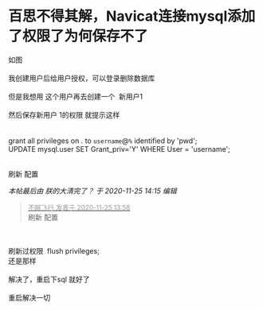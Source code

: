 # 百思不得其解，Navicat连接mysql添加了权限了为何保存不了


如图<br />
<br />
我创建用户后给用户授权，可以登录删除数据库<br />
<br />
但是我想用 这个用户再去创建一个&nbsp;&nbsp;新用户1<br />
<br />
然后保存新用户 1的权限 就提示这样<br />
<br />
<br />
grant all privileges on *.* to `username`@`%` identified by 'pwd';<br />
UPDATE mysql.user SET Grant_priv='Y' WHERE User = 'username';<br />
<br />
<img id="aimg_mFEk8" onclick="zoom(this, this.src, 0, 0, 0)" class="zoom" src="https://i.loli.net/2020/11/25/wFK94q2NiAWIOpt.png" onmouseover="img_onmouseoverfunc(this)" onload="thumbImg(this)" border="0" alt="" />

刷新 配置 

<i class="pstatus"> 本帖最后由 朕的大清完了？ 于 2020-11-25 14:15 编辑 </i><br />
<div class="quote"><blockquote><font size="2"><a href="https://www.hostloc.com/forum.php?mod=redirect&amp;goto=findpost&amp;pid=9514960&amp;ptid=771209" target="_blank"><font color="#999999">不眠飞行 发表于 2020-11-25 13:58</font></a></font><br />
刷新 配置</blockquote></div><br />
<br />
刷新过权限&nbsp;&nbsp;flush privileges;<br />
还是那样<br />
<br />
解决了，重启下sql 就好了 <img src="static/image/smiley/yct/002.gif" smilieid="30" border="0" alt="" /> <br />
<br />
重启解决一切<img src="static/image/smiley/yct/005.gif" smilieid="35" border="0" alt="" /> 
